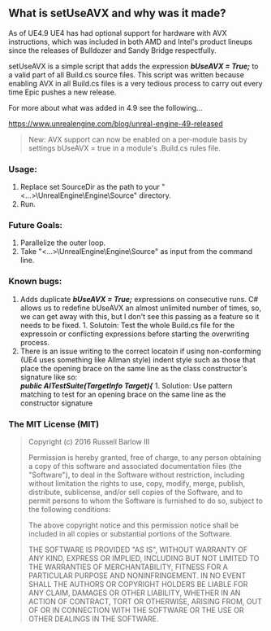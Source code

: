 ## What is setUseAVX and why was it made?
As of UE4.9 UE4 has had optional support for hardware with AVX instructions, which was included in both AMD and Intel's product lineups since the releases of Bulldozer and Sandy Bridge respectfully.

setUseAVX is a simple script that adds the expression **_bUseAVX = True;_** to a valid part of all Build.cs source files. This script was written because enabling AVX in all Build.cs files is a very tedious process to carry out every time Epic pushes a new release. 

For more about what was added in 4.9 see the following...

https://www.unrealengine.com/blog/unreal-engine-49-released
>New: AVX support can now be enabled on a per-module basis by settings bUseAVX = true in a module's .Build.cs rules file.
  

### Usage:
  1. Replace set SourceDir as the path to your "<...>\UnrealEngine\Engine\Source" directory.
  2. Run.

### Future Goals:<br />
  1. Parallelize the outer loop.
  2. Take "<...>\UnrealEngine\Engine\Source" as input from the command line.

### Known bugs:
  1. Adds duplicate **_bUseAVX = True;_** expressions on consecutive runs. C# allows us to redefine bUseAVX an almost unlimited number of times, so, we can get away with this, but I don't see this passing as a feature so it needs to be fixed.
    1. Solutoin: Test the whole Build.cs file for the expressoin or conflicting expressions before starting the overwriting process.
  2. There is an issue writing to the correct locatoin if using non-conforming (UE4 uses something like Allman style) indent style such as those that place the opening brace on the same line as the class constructor's signature like so: <br /> **_public AITestSuite(TargetInfo Target){_**
    1. Solution: Use pattern matching to test for an opening brace on the same line as the constructor signature 

### The MIT License (MIT)
>
>Copyright (c) 2016 Russell Barlow III
>
>Permission is hereby granted, free of charge, to any person obtaining a copy
>of this software and associated documentation files (the "Software"), to deal
>in the Software without restriction, including without limitation the rights
>to use, copy, modify, merge, publish, distribute, sublicense, and/or sell
>copies of the Software, and to permit persons to whom the Software is
>furnished to do so, subject to the following conditions:
>
>The above copyright notice and this permission notice shall be included in all
>copies or substantial portions of the Software.
>
>THE SOFTWARE IS PROVIDED "AS IS", WITHOUT WARRANTY OF ANY KIND, EXPRESS OR
>IMPLIED, INCLUDING BUT NOT LIMITED TO THE WARRANTIES OF MERCHANTABILITY,
>FITNESS FOR A PARTICULAR PURPOSE AND NONINFRINGEMENT. IN NO EVENT SHALL THE
>AUTHORS OR COPYRIGHT HOLDERS BE LIABLE FOR ANY CLAIM, DAMAGES OR OTHER
>LIABILITY, WHETHER IN AN ACTION OF CONTRACT, TORT OR OTHERWISE, ARISING FROM,
>OUT OF OR IN CONNECTION WITH THE SOFTWARE OR THE USE OR OTHER DEALINGS IN THE
>SOFTWARE.
